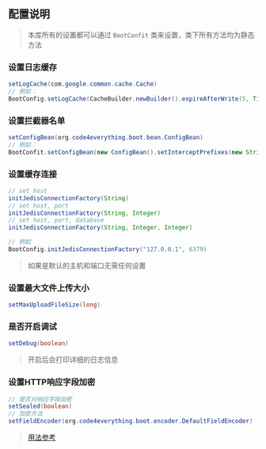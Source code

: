 ## 配置说明

> 本库所有的设置都可以通过 `BootConfit` 类来设置，类下所有方法均为静态方法

### 设置日志缓存

``` java
setLogCache(com.google.common.cache.Cache)
// 例如：
BootConfig.setLogCache(CacheBuilder.newBuilder().expireAfterWrite(5, TimeUnit.SECONDS).build());
```

### 设置拦截器名单

``` java
setConfigBean(org.code4everything.boot.bean.ConfigBean)
// 例如：
BootConfit.setConfigBean(new ConfigBean().setInterceptPrefixes(new String[]{"/user", "/custom"}));
```

### 设置缓存连接

``` java
// set host 
initJedisConnectionFactory(String)
// set host, port
initJedisConnectionFactory(String, Integer)
// set host, port, database
initJedisConnectionFactory(String, Integer, Integer)

// 例如
BootConfig.initJedisConnectionFactory("127.0.0.1", 6379)
```

> 如果是默认的主机和端口无需任何设置

### 设置最大文件上传大小

``` java
setMaxUploadFileSize(long)
```

### 是否开启调试

``` java
setDebug(boolean)
```

> 开启后会打印详细的日志信息

### 设置HTTP响应字段加密

``` java
// 是否对响应字段加密
setSealed(boolean)
// 加密方法
setFieldEncoder(org.code4everything.boot.encoder.DefaultFieldEncoder)
```

> [用法参考](response.md)
